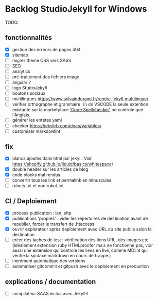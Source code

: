 # Backlog StudioJekyll for Windows

TODO:

## fonctionnalités

- [x] gestion des erreurs de pages 404
- [x] sitemap
- [ ] migrer theme CSS vers SASS
- [ ] SEO
- [ ] analytics
- [ ] pré-traitement des fichiers image
- [ ] angular ?
- [ ] logo StudioJekyll
- [ ] boutons sociaux
- [ ] multilingues https://www.sylvaindurand.fr/rendre-jekyll-multilingue/
- [ ] vérifier orthographe et grammaire. /!\ ds VSCODE la seule extention existante sur la marketplace ['Code Spellchecker'](https://marketplace.visualstudio.com/items?itemName=streetsidesoftware.code-spell-checker) ne controle que l'Anglais.
- [ ] générer les entetes yaml
- [ ] checker https://jekyllrb.com/docs/variables/
- [ ] customiser markdowlint

## fix

- [x] blancs ajoutés dans html par jekyll. Voir https://shopify.github.io/liquid/basics/whitespace/ 
- [x] double header sur les articles de blog
- [x] code blocks mal rendus
- [ ] convertir tous les link et permalink en minuscules
- [ ] robots.txt et non robot.txt

## CI / Deploiement

- [x] process publication : lan, sftp
- [x] publications 'propres' : vider les repertoires de destination avant de republier, forcer le transfert de .htaccess
- [x] ouvrir explorateur après deploiement avec URL du site publié selon la destination
- [ ] créer des taches de test : vérification des liens URL, des images etc (idéalement extension ruby HTMLproofer mais ne fonctionne pas, voir aussi une extension qui controle les liens en live, comme MDlint qui vérifie la syntaxe markdown en cours de frappe.)
- [ ] incrément automatique des versions
- [ ] automatiser gitcommit et gitpush avec le deploiement en production

## explications / documentation

- [ ] compilateur SAAS inclus avec Jekyll3